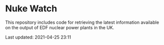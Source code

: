 # Nuke Watch

This repository includes code for retrieving the latest information available on the output of EDF nuclear power plants in the UK.

Last updated: 2021-04-25 23:11